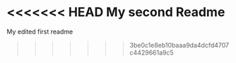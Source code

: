 <<<<<<< HEAD
My second Readme
=======
My edited first readme
>>>>>>> 3be0c1e8eb10baaa9da4dcfd4707c4429661a9c5
